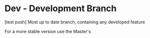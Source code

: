 # Dev - Development Branch
[test push]
Most up to date branch, containing any developed feature

For a more stable version use the Master's
